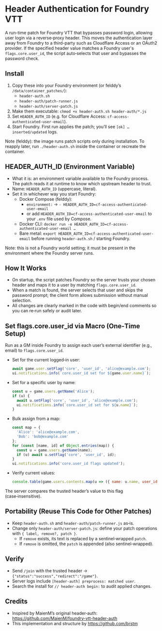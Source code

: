 # Header Authentication for Foundry VTT

A run-time patch for Foundry VTT that bypasses password login, allowing user login via a reverse‑proxy header. This moves the authentication layer away from Foundry to a third-party such as Cloudflare Access or an OAuth2 provider. If the specified header value matches a Foundry user's `flags.core.user_id`, the script auto‑selects that user and bypasses the password check.

## Install

1) Copy these into your Foundry environment (or felddy’s `/data/container_patches/`):
   - `header-auth.sh`
   - `header-auth/patch-runner.js`
   - `header-auth/server-patch.js`
2) Make them executable: `chmod +x header-auth.sh header-auth/*.js`
3) Set `HEADER_AUTH_ID` (e.g. for Cloudflare Access: `cf-access-authenticated-user-email`).
4) Start Foundry. First run applies the patch; you’ll see `[ok] … inserted/updated` logs.

Note (felddy): the image runs patch scripts only during installation. To reapply later, run `./header-auth.sh` inside the container or recreate the container.

## HEADER_AUTH_ID (Environment Variable)

- What it is: an environment variable available to the Foundry process. The patch reads it at runtime to know which upstream header to trust.
- Name: `HEADER_AUTH_ID` (uppercase, literal).
- Set it in whichever way you start Foundry:
  - Docker Compose (felddy):
    - `environment:` → `- HEADER_AUTH_ID=cf-access-authenticated-user-email`
    - or add `HEADER_AUTH_ID=cf-access-authenticated-user-email` to your `.env` file used by Compose.
  - Docker CLI: `docker run -e HEADER_AUTH_ID=cf-access-authenticated-user-email …`
  - Bare metal: `export HEADER_AUTH_ID=cf-access-authenticated-user-email` before running `header-auth.sh` / starting Foundry.

Note: this is not a Foundry world setting; it must be present in the environment where the Foundry server runs.

## How It Works

- On startup, the script patches Foundry so the server trusts your chosen header and maps it to a user by matching `flags.core.user_id`.
- When a match is found, the server selects that user and skips the password prompt; the client form allows submission without manual selection.
- All changes are clearly marked in the code with begin/end comments so you can re‑run safely or audit later.

## Set flags.core.user_id via Macro (One‑Time Setup)

Run as a GM inside Foundry to assign each user’s external identifier (e.g., email) to `flags.core.user_id`.

- Set for the current logged‑in user:
  ```js
  await game.user.setFlag('core', 'user_id', 'alice@example.com');
  ui.notifications.info(`core.user_id set for ${game.user.name}`);
  ```

- Set for a specific user by name:
  ```js
  const u = game.users.getName('Alice');
  if (u) {
    await u.setFlag('core', 'user_id', 'alice@example.com');
    ui.notifications.info(`core.user_id set for ${u.name}`);
  }
  ```

- Bulk assign from a map:
  ```js
  const map = {
    'Alice': 'alice@example.com',
    'Bob': 'bob@example.com'
  };
  for (const [name, id] of Object.entries(map)) {
    const u = game.users.getName(name);
    if (u) await u.setFlag('core', 'user_id', id);
  }
  ui.notifications.info('core.user_id flags updated');
  ```

- Verify current values:
  ```js
  console.table(game.users.contents.map(u => ({ name: u.name, user_id: u.getFlag('core','user_id') })));
  ```

The server compares the trusted header’s value to this flag (case‑insensitive).

## Portability (Reuse This Code for Other Patches)

- Keep `header-auth.sh` and `header-auth/patch-runner.js` as‑is.
- Change only `header-auth/server-patch.js`: define your patch operations with `{ label, remove?, patch }`.
  - If `remove` exists, its text is replaced by a sentinel‑wrapped `patch`.
  - If `remove` is omitted, the `patch` is appended (also sentinel‑wrapped).

## Verify

- Send `/join` with the trusted header → `{"status":"success","redirect":"/game"}`.
- Server logs include `[header-auth] preprocess: matched user`.
- Search the install for `// header-auth begin:` to audit applied changes.

## Credits

- Inspired by MaienM’s original header‑auth: https://github.com/MaienM/foundry-vtt-header-auth
- This implementation and structure by https://github.com/brstm
